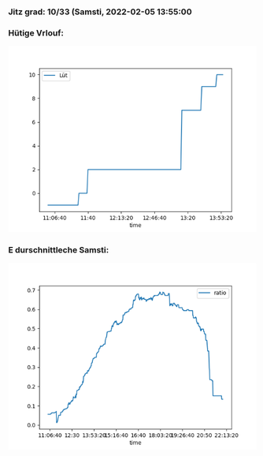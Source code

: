 ### Jitz grad: 10/33 (Samsti, 2022-02-05 13:55:00

### Hütige Vrlouf:
![Graph](Today.png)

### E durschnittleche Samsti:
![Graph](Samsti.png)